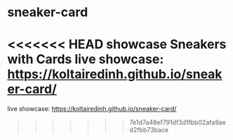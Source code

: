 # sneaker-card
<<<<<<< HEAD
showcase Sneakers with Cards
live showcase: https://koltairedinh.github.io/sneaker-card/ 
=======
live showcase: https://koltairedinh.github.io/sneaker-card/
>>>>>>> 7e1d7a48ef791df3d1fbb02afa9aed2fbb73bace
